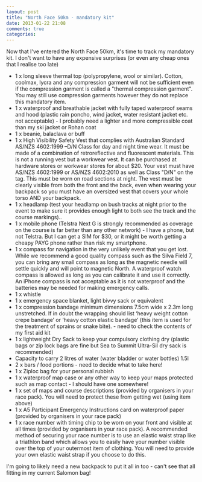 ```yaml
--- 
layout: post 
title: "North Face 50km - mandatory kit" 
date: 2013-01-22 21:08 
comments: true 
categories: 
--- 
```

Now that I've entered the North Face 50km, it's time to track my mandatory 
kit.  I don't want to have any expensive surprises (or even any cheap ones 
that I realise too late)

* <span class="ok">1 x long sleeve thermal top (polypropylene, wool or
  similar). Cotton, coolmax, lycra and any compression garment will not be
  sufficient even if the compression garment is called a "thermal compression
  garment". You may still use compression garments however they do not replace
  this mandatory item.</span>
* <span class="fail">1 x waterproof and breathable jacket with fully taped
  waterproof seams and hood (plastic rain poncho, wind jacket, water resistant
  jacket etc. not acceptable)</span> - I probably need a lighter and more 
  compressible coat than my ski jacket or Rohan coat
* <span class="ok">1 x beanie, balaclava or buff</span>
* <span class="fail">1 x High Visibility Safety Vest that complies with
  Australian Standard AS/NZS 4602:1999 –D/N Class for day and night time wear.
  It must be made of a combination of retroreflective and fluorescent
  materials. This is not a running vest but a workwear vest. It can be
  purchased at hardware stores or workwear stores for about $20. Your vest must
  have AS/NZS 4602:1999 or AS/NZS 4602:2010 as well as Class "D/N" on the tag.
  This must be worn on road sections at night. The vest must be clearly visible
  from both the front and the back, even when wearing your backpack so you must
  have an oversized vest that covers your whole torso AND your backpack.</span>
* <span class="ok">1 x headlamp (test your headlamp on bush tracks at night
  prior to the event to make sure it provides enough light to both see the
  track and the course markings).</span>.
* <span class="warn">1 x mobile phone (Telstra Next G is strongly recommended
  as coverage on the course is far better than any other network)</span> - I
  have a phone, but not Telstra. But I can get a SIM for $30, or it might be
  worth getting a cheapy PAYG phone rather than risk my smartphone.
* <span class="ok">1 x compass for navigation in the very unlikely event that
  you get lost.  While we recommend a good quality compass such as the Silva
  Field 7, you can bring any small compass as long as the magnetic needle will
  settle quickly and will point to magnetic North. A waterproof watch compass
  is allowed as long as you can calibrate it and use it correctly. An iPhone
  compass is not acceptable as it is not waterproof and the batteries may be
  needed for making emergency calls.</span>
* <span class="ok">1 x whistle</span>
* <span class="fail">1 x emergency space blanket, light bivvy sack or
  equivalent</span>
* <span class="warn">1 x compression bandage minimum dimensions 7.5cm wide x
  2.3m long unstretched. If in doubt the wrapping should list ‘heavy weight
  cotton crepe bandage’ or ‘heavy cotton elastic bandage’ (this item is used
  for the treatment of sprains or snake bite).</span> - need to check the
  contents of my first aid kit
* <span class="fail">1 x lightweight Dry Sack to keep your compulsory clothing
  dry (plastic bags or zip lock bags are fine but Sea to Summit Ultra-Sil dry
  sack is recommended)</span>
* <span class="fail">Capacity to carry 2 litres of water (water bladder or
  water bottles)</span>
  1.5l
* <span class="warn">2 x bars / food portions</span> - need to decide what to
  take here!
* <span class="warn">1 x Ziploc bag for your personal rubbish</span>
* <span class="warn">1 x waterproof map case or any other way to keep your maps
  protected such as map contact</span> - I should have one somewhere!
* <span class="ok">1 x set of maps and course descriptions (provided by
  organisers in your race pack). You will need to protect these from getting
  wet (using item above)</span>
* <span class="ok">1 x A5 Participant Emergency Instructions card on waterproof
  paper (provided by organisers in your race pack)</span>
* <span class="ok">1 x race number with timing chip to be worn on your front
  and visible at all times (provided by organisers in your race pack). A
  recommended method of securing your race number is to use an elastic waist
  strap like a triathlon band which allows you to easily have your number
  visible over the top of your outermost item of clothing. You will need to
  provide your own elastic waist strap if you choose to do this.</span>

I'm going to likely need a new backpack to put it all in too - can't see that
all fitting in my current Salomon bag!
